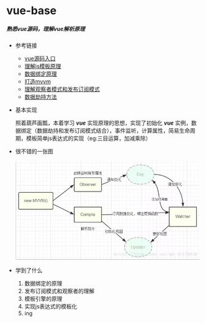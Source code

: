 # vue-base

##### 熟悉vue源码，理解vue解析原理

- 参考链接

    - [vue源码入口](https://github.com/vuejs/vue/blob/dev/src/core/index.js)
    - [理解js模板原理](https://yq.aliyun.com/articles/613886?utm_content=m_1000007175)
    - [数据绑定原理](https://blog.csdn.net/m0_37479946/article/details/80021800)
    - [打造mvvm](https://juejin.im/post/5abdd6f6f265da23793c4458)
    - [理解观察者模式和发布订阅模式](https://blog.csdn.net/shenjianxz/article/details/70146380)
    - [数据劫持方法](https://developer.mozilla.org/zh-CN/docs/Web/JavaScript/Reference/Global_Objects/Object/defineProperty)

- 基本实现

    照着葫芦画瓢，本着学习 ***vue*** 实现原理的思想，实现了初始化 ***vue*** 实例，数据绑定（数据劫持和发布订阅模式结合），事件监听，计算属性，简易生命周期，模板简单js表达式的实现（eg:三目运算，加减乘除）

- 很不错的一张图

    ![mvvm](https://github.com/huochezaodian/vue-/blob/master/mvvm.png?raw=true)

- 学到了什么

    1. 数据绑定的原理
    2. 发布订阅模式和观察者的理解
    3. 模板引擎的原理
    4. 实现js表达式的模板化
    5. ing
